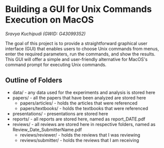 <h1>Building a GUI for Unix Commands Execution on MacOS</h1> 
<em>Sravya Kuchipudi (GWID: G43099352)</em> <br>

<p>The goal of this project is to provide a straightforward graphical user interface (GUI) that enables users to choose Unix commands from menus, enter the required parameters, run the commands, and show the results. This GUI will offer a simple and user-friendly alternative for MacOS's command prompt for executing Unix commands.</p>


<h2>Outline of Folders</h2> 
<ul>
  <li>data/ - any data used for the experiments and analysis is stored here</li>
  <li>papers/ - all the papers that have been analyzed are stored here
    <ul>
      <li>papers/articles/ - holds the articles that were referenced</li>
      <li>papers/textbooks/ - holds the textbooks that were referenced</li>
    </ul>
  </li>
  <li>presentations/ - presentations are stored here</li>
  <li>reports/ - all reports are stored here, named as report_DATE.pdf</li>
  <li>reviews/ - all reviews are stored here in respective folders, named as Review_Date_SubmitterName.pdf
    <ul>
      <li>reviews/reviewer/ - holds the reviews that I was reviewing</li>
      <li>reviews/submitter/ - holds the reviews that I am receiving</li>
    </ul>
  </li>
</ul>
